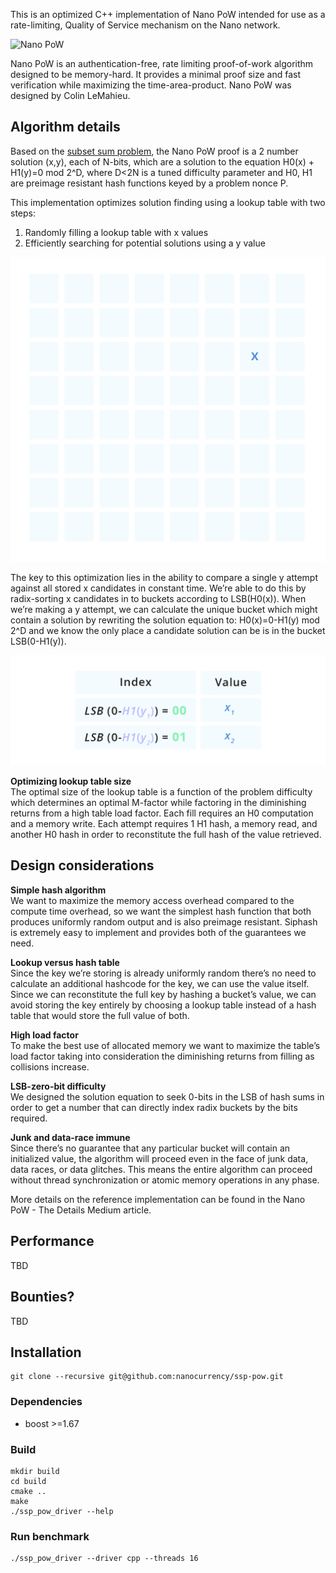 This is an optimized C++ implementation of Nano PoW intended for use as a rate-limiting, Quality of Service mechanism on the Nano network.

![Nano PoW](assets/pow-mark-dark.png)

Nano PoW is an authentication-free, rate limiting proof-of-work algorithm designed to be memory-hard. It provides a minimal proof size and fast verification while maximizing the time-area-product. Nano PoW was designed by Colin LeMahieu.

## Algorithm details

Based on the [subset sum problem](https://en.wikipedia.org/wiki/Subset_sum_problem), the Nano PoW proof is a 2 number solution (x,y), each of N-bits, which are a solution to the equation H0(x) + H1(y)=0 mod 2^D, where D<2N is a tuned difficulty parameter and H0, H1 are preimage resistant hash functions keyed by a problem nonce P.

This implementation optimizes solution finding using a lookup table with two steps:

1. Randomly filling a lookup table with x values
1. Efficiently searching for potential solutions using a y value

![Nano PoW](assets/nano-pow-fill-search-animation.gif)

The key to this optimization lies in the ability to compare a single y attempt against all stored x candidates in constant time. We’re able to do this by radix-sorting x candidates in to buckets according to LSB(H0(x)). When we’re making a y attempt, we can calculate the unique bucket which might contain a solution by rewriting the solution equation to: H0(x)=0-H1(y) mod 2^D and we know the only place a candidate solution can be is in the bucket LSB(0-H1(y)).

![Index and values for solutions](assets/nano-pow-index-value-table.png)

**Optimizing lookup table size**  
The optimal size of the lookup table is a function of the problem difficulty which determines an optimal M-factor while factoring in the diminishing returns from a high table load factor. Each fill requires an H0 computation and a memory write. Each attempt requires 1 H1 hash, a memory read, and another H0 hash in order to reconstitute the full hash of the value retrieved.

## Design considerations

**Simple hash algorithm**  
We want to maximize the memory access overhead compared to the compute time overhead, so we want the simplest hash function that both produces uniformly random output and is also preimage resistant. Siphash is extremely easy to implement and provides both of the guarantees we need.

**Lookup versus hash table**  
Since the key we’re storing is already uniformly random there’s no need to calculate an additional hashcode for the key, we can use the value itself. Since we can reconstitute the full key by hashing a bucket’s value, we can avoid storing the key entirely by choosing a lookup table instead of a hash table that would store the full value of both. 

**High load factor**  
To make the best use of allocated memory we want to maximize the table’s load factor taking into consideration the diminishing returns from filling as collisions increase.

**LSB-zero-bit difficulty**  
We designed the solution equation to seek 0-bits in the LSB of hash sums in order to get a number that can directly index radix buckets by the bits required.

**Junk and data-race immune**  
Since there’s no guarantee that any particular bucket will contain an initialized value, the algorithm will proceed even in the face of junk data, data races, or data glitches. This means the entire algorithm can proceed without thread synchronization or atomic memory operations in any phase.

More details on the reference implementation can be found in the Nano PoW - The Details Medium article.

## Performance
TBD

## Bounties?
TBD


## Installation

```
git clone --recursive git@github.com:nanocurrency/ssp-pow.git
```

### Dependencies

* boost >=1.67


### Build

```
mkdir build
cd build
cmake ..
make
./ssp_pow_driver --help
```
### Run benchmark

```
./ssp_pow_driver --driver cpp --threads 16
```